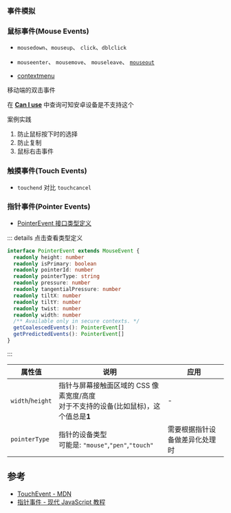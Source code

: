 <script setup>
import DemoEvent from "../../module/demo/event.vue"
</script>

### 事件模拟

<div class='py-2'>
  <DemoEvent />
</div>

### 鼠标事件(Mouse Events)

- `mousedown`、`mouseup`、 `click`、`dblclick`

- `mouseenter`、 `mousemove`、 `mouseleave`、 [`mouseout`](https://developer.mozilla.org/zh-CN/docs/Web/API/Element/mouseout_event)

- [contextmenu](https://developer.mozilla.org/zh-CN/docs/Web/API/Element/contextmenu_event)

移动端的双击事件

在 [**Can I use**](https://caniuse.com/?search=dblclick) 中查询可知安卓设备是不支持这个

案例实践

1. 防止鼠标按下时的选择
2. 防止复制
3. 鼠标右击事件

### 触摸事件(Touch Events)

- `touchend` 对比 `touchcancel`

### 指针事件(Pointer Events)

- [PointerEvent 接口类型定义](https://github.com/microsoft/TypeScript/blob/4378441e0c286feae133c13059ba47f5dc7d5bfe/lib/lib.dom.d.ts#L11010)

::: details 点击查看类型定义

```ts
interface PointerEvent extends MouseEvent {
  readonly height: number
  readonly isPrimary: boolean
  readonly pointerId: number
  readonly pointerType: string
  readonly pressure: number
  readonly tangentialPressure: number
  readonly tiltX: number
  readonly tiltY: number
  readonly twist: number
  readonly width: number
  /** Available only in secure contexts. */
  getCoalescedEvents(): PointerEvent[]
  getPredictedEvents(): PointerEvent[]
}
```

:::

| 属性值           | 说明                                                                                     | 应用                           |
| ---------------- | ---------------------------------------------------------------------------------------- | ------------------------------ |
| `width`/`height` | 指针与屏幕接触面区域的 CSS 像素宽度/高度<br> 对于不支持的设备(比如鼠标)，这个值总是**1** | -                              |
| `pointerType`    | 指针的设备类型<br> 可能是: `"mouse"`,`"pen"`,`"touch"`                                   | 需要根据指针设备做差异化处理时 |

## 参考

- [TouchEvent - MDN](https://developer.mozilla.org/zh-CN/docs/Web/API/TouchEvent)
- [指针事件 - 现代 JavaScript 教程](https://zh.javascript.info/pointer-events)
